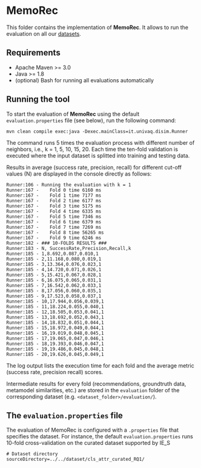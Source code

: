# MemoRec

This folder contains the implementation of **MemoRec**. It allows to run the evaluation on all our [datasets](../../dataset/).

## Requirements

  - Apache Maven >= 3.0
  - Java >= 1.8
  - (optional) Bash for running all evaluations automatically

## Running the tool
To start the evaluation of **MemoRec** using the default `evaluation.properties` file (see below), run the following command:

```
mvn clean compile exec:java -Dexec.mainClass=it.univaq.disim.Runner
```
The command runs 5 times the evaluation process with different number of neighbors, i.e., k =  1, 5, 10, 15, 20.
Each time the ten-fold validation is executed where the input dataset is splitted into training and testing data.

Results in average (success rate, precision, recall) for different cut-off values (N) are displayed in the console directly as follows:

```
Runner:106 - Running the evaluation with k = 1
Runner:167 - 	Fold 0 time 6160 ms
Runner:167 - 	Fold 1 time 7177 ms
Runner:167 - 	Fold 2 time 6177 ms
Runner:167 - 	Fold 3 time 5175 ms
Runner:167 - 	Fold 4 time 6335 ms
Runner:167 - 	Fold 5 time 7346 ms
Runner:167 - 	Fold 6 time 6379 ms
Runner:167 - 	Fold 7 time 7269 ms
Runner:167 - 	Fold 8 time 56265 ms
Runner:167 - 	Fold 9 time 6246 ms
Runner:182 - ### 10-FOLDS RESULTS ###
Runner:183 - N, SuccessRate,Precision,Recall,k
Runner:185 - 1,8.692,0.087,0.010,1
Runner:185 - 2,11.168,0.080,0.019,1
Runner:185 - 3,13.364,0.076,0.023,1
Runner:185 - 4,14.720,0.071,0.026,1
Runner:185 - 5,15.421,0.067,0.028,1
Runner:185 - 6,16.075,0.065,0.031,1
Runner:185 - 7,16.542,0.062,0.033,1
Runner:185 - 8,17.056,0.060,0.035,1
Runner:185 - 9,17.523,0.058,0.037,1
Runner:185 - 10,17.944,0.056,0.039,1
Runner:185 - 11,18.224,0.055,0.040,1
Runner:185 - 12,18.505,0.053,0.041,1
Runner:185 - 13,18.692,0.052,0.043,1
Runner:185 - 14,18.832,0.051,0.044,1
Runner:185 - 15,18.972,0.049,0.044,1
Runner:185 - 16,19.019,0.048,0.045,1
Runner:185 - 17,19.065,0.047,0.046,1
Runner:185 - 18,19.393,0.046,0.047,1
Runner:185 - 19,19.486,0.045,0.048,1
Runner:185 - 20,19.626,0.045,0.049,1
```
The log output lists the execution time for each fold and the average metric (success rate, precision recall) scores.

Intermediate results for every fold (recommendations, groundtruth data, metamodel similarities, etc.) are stored in the `evaluation` folder of the corresponding dataset (e.g. `<dataset_folder>/evaluation/`).
## The `evaluation.properties` file
The evaluation of MemoRec is configured with a `.properties` file that specifies the dataset. For instance, the default `evaluation.properties` runs 10-fold cross-validation on the curated dataset supported by IE_S

```
# Dataset directory 
sourceDirectory=../../dataset/cls_attr_curated_RQ1/
```
